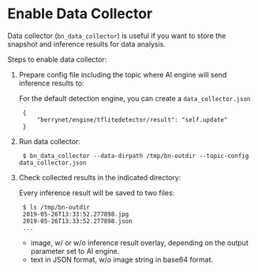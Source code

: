 # Enable Data Collector

Data collector (`bn_data_collector`) is useful if you want to store the snapshot and inference results for data analysis.

Steps to enable data collector:

1. Prepare config file including the topic where AI engine will send inference results to:

    For the default detection engine, you can create a `data_collector.json`

        {
            "berrynet/engine/tflitedetector/result": "self.update"
        }

1. Run data collector:

        $ bn_data_collector --data-dirpath /tmp/bn-outdir --topic-config data_collector.json

1. Check collected results in the indicated directory: 

    Every inference result will be saved to two files:

        $ ls /tmp/bn-outdir
        2019-05-26T13:33:52.277898.jpg
        2019-05-26T13:33:52.277898.json
        ...

    * image, w/ or w/o inference result overlay, depending on the output parameter set to AI engine.
    * text in JSON format, w/o image string in base64 format.
